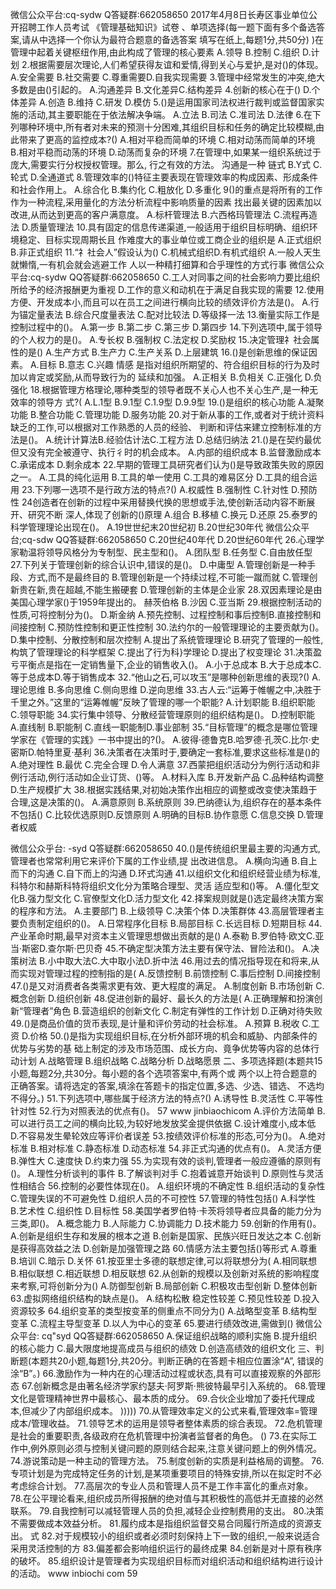 微信公众平台:cq-sydw
Q答疑群:662058650
2017年4月8日长寿区事业单位公开招聘工作人员考试
《管理基础知识》试卷
、单项选择(每一题下面有多个备选答案,请从中选择一个你认为最符合题意的备选答案
填写在纸上,每题1分,共50分)
)在管理中起着关键枢纽作用,由此构成了管理的核心要素
A.领导
B.控制
C.组织
D.计划
2.根据需要层次理论,人们希望获得友谊和爱情,得到关心与爱护,是对()的体现。
A.安全需要
B.社交需要
C.尊重需要D.自我实现需要
3.管理中经常发生的冲突,绝大多数是由()引起的。
A.沟通差异
B.文化差异C.结构差异
4.创新的核心在于()
D.个体差异
A.创造
B.维持
C.研发
D.模仿
5.()是运用国家司法权进行裁判或监督国家实施的活动,其主要职能在于依法解决争端。
A.立法
B.司法
C.准司法
D.法律
6.在下列哪种环境中,所有者对未来的预测十分困难,其组织目标和任务的确定比较模糊,由
此带来了更高的监控成本?()
A.相对平稳而简单的环境
C.相对动荡而简单的环境
B.相对平稳而动荡的环境
D.动荡而复杂的环境
7.在管理中,如果某一组织系统过于庞大,需要实行分权授权管理。那么,
行之有效的方法。
沟通是一种
链式
B.Y式
C.轮式
D.全通道式
8.管理效率的()特征主要表现在管理效率的构成因素、形成条件和社会作用上。
A.综合化
B.集约化
C.粗放化
D.多重化
9()的重点是将所有的工作作为一种流程,采用量化的方法分析流程中影响质量的因素
找出最关键的因素加以改进,从而达到更高的客户满意度。
A.标杆管理法
B.六西格玛管理法
C.流程再造法
D.质量管理法
10.具有固定的信息传递渠道,一般适用于组织目标明确、组织环境稳定、目标实现周期长且
作难度大的事业单位或工商企业的组织是
A.正式组织
B.非正式组织
11.“礻社会人”假设认为()
C.机械式组织D.有机式组织
A.一般人天生就懒惰,一有机会就会逃避工作
人以一种精打细算和合乎理性的方式行事
微信公众平台:cq-sydw
QQ答疑群:662058650
C.工人对同事之间的社会影响力要比组织所给予的经济报酬更为重视
D.工作的意义和动机在于满足自我实现的需要
12.使用方便、开发成本小,而且可以在员工之间进行横向比较的绩效评价方法是()。
A.行为锚定量表法
B.综合尺度量表法
C.配对比较法
D.等级择一法
13.衡量实际工作是控制过程中的()。
A.第一步
B.第二步
C.第三步
D.第四步
14.下列选项中,属于领导的个人权力的是()。
A.专长权
B.强制权
C.法定权
D.奖励权
15.决定管理礻社会属性的是()
A.生产方式
B.生产力
C.生产关系
D.上层建筑
16.()是创新思维的保证因素。
A.目标
B.意志
C.兴趣
情感
是指对组织所期望的、符合组织目标的行为及时加以肯定或奖励,从而导致行为的
延续和加强。
A.正相关
B.负相关
C.正强化
D.负强化
18.根据管理方格理论,哪种类型的领导者既不关心人也不关心生产,是一种无效率的领导方
式?(
A.L.1型
B.9.1型
C.1.9型
D.9.9型
19.()是组织的核心功能
A.凝聚功能
B.整合功能
C.管理功能
D.服务功能
20.对于新从事的工作,或者对于统计资料缺乏的工作,可以根据对工作熟悉的人员的经验、
判断和评估来建立控制标准的方法是()。
A.统计计算法B.经验估计法C.工程方法
D.总结归纳法
21.()是在契约最优但又没有完全被遵守、执行彳时的机会成本。
A.内部的组织成本
B.监督激励成本
C.承诺成本
D.剩余成本
22.早期的管理工具研究者们认为()是导致政策失败的原因之一。
A.工具的纯化运用
B.工具的单一使用
C.工具的难易区分
D.工具的组合运用
23.下列哪一选项不是行政方法的特点?()
A.权威性
B.强制性
C.针对性
D.预防性
24创造者在创新的过程中采用替换代换的思想或手法,使创新活动内容不断展开、研究不断
深人,体现了创新的()原理
A.组合
B.移植
C.换元
D.还原
25.泰罗的科学管理理论出现在()。
A.19世世纪末20世纪初
B.20世纪30年代
微信公众平台;cq-sdw
QQ答疑群:662058650
C.20世纪40年代
D.20世纪60年代
26.心理学家勒温将领导风格分为专制型、民主型和()。
A.团队型
B.任务型
C.自由放任型
27.下列关于管理创新的综合认识中,错误的是()。
D.中庸型
A.管理创新是一种手段、方式,而不是最终目的
B.管理创新是一个持续过程,不可能一蹴而就
C.管理创新贵在新,贵在超越,不能生搬硬套
D.管理创新的主体是企业家
28.双因素理论是由美国心理学家()于1959年提出的。
赫茨伯格
B.沙因
C.亚当斯
29.根据控制活动的性质,可将控制分为()。
D.斯金纳
A.预先控制、过程控制和事后控制B.直接控制和间接控制
C.预防性控制和更正性控制
30.法约尔的一般管理理论的主要贡献为()。
D.集中控制、分散控制和层次控制
A.提出了系统管理理论
B.研究了管理的一般性,构筑了管理理论的科学框架
C.提出了行为科}学理论
D.提出了权变理论
31.决策盈亏平衡点是指在一定销售量下,企业的销售收入()。
A.小于总成本
B.大于总成本C.等于总成本D.等于销售成本
32.“他山之石,可以攻玉”是哪种创新思维的表现?()
A.理论思维
B.多向思维
C.侧向思维
D.逆向思维
33.古人云:“运筹于帷幄之中,决胜于千里之外。”这里的“运筹帷幄”反映了管理的哪一个职能?
A.计划职能
B.组织职能
C.领导职能
34.实行集中领导、分散经营管理原则的组织结构是()。
D.控制职能
A.直线制
B.职能制
C.直线一职能制D.事业部制
35.“目标管理”的概念是哪位管理学家在《管理的实践》一书中提出的?()。
A.彼得·德鲁克B.哈罗德·孔茨C.比尔·史密斯D.帕特里夏·基利
36.决策者在决策时于,要确定一套标准,要求这些标准是()的
A.绝对理性
B.最优
C.完全合理
D.令人满意
37.西蒙把组织活动分为例行活动和非例行活动,例行活动如企业订货、()等。
A.材料入库
B.开发新产品
C.品种结构调整D.生产规模扩大
38.根据实践结果,对初始决策作出相应的调整或改变使决策趋于合理,这是决策的()。
A.满意原则
B.系统原则
39.巴纳德认为,组织存在的基本条件不包括()
C.比较优选原则D.反馈原则
A.明确的目标B.协作意愿
C.信息交换
D.管理者权威

微信公众乎台: -syd
Q答疑群:662058650
40.()是传统组织里最主要的沟通方式,管理者也常常利用它来评价下属的工作业绩,提
出改进信息。
A.横向沟通
B.自上而下的沟通
C.自下而上的沟通
D.环式沟通
41.以组织文化和组织经营业绩为标准,科特尔和赫斯科特将组织文化分为策略合理型、灵活
适应型和()等。
A.僵化型文化B.强力型文化
C.官僚型文化D.活力型文化
42.择案规则就是()选定最终决策方案的程序和方法。
A.主要部门
B.上级领导
C.决策个体
D.决策群体
43.高层管理者主要负责制定组织的()。
A.日常程序化目标
B.局部目标
C.长远目标
D.短期目标
44.产业革命时期,最早对资本主义管理思想做出贡献的是()
A.泰勒
B.罗伯特·欧文C.亚当·斯密D.查尔斯·巴贝奇
45.不确定型决策方法主要有保守法、冒险法和()。
A.决策树法
B.小中取大法C.大中取小法D.折中法
46.用过去的情况指导现在和将来,从而实现对管理过程的控制指的是(
A.反馈控制
B.前馈控制
C.事后控制
D.间接控制
47.()是又对消费者各类需求更有效、更大程度的满足。
A.制度创新
B.市场创新
C.概念创新
D.组织创新
48.促进创新的最好、最长久的方法是(
A.正确理解和扮演创新“管理者”角色
B.营造组织的创新文化
C.制定有弹性的工作计划
D.正确对待失败
49.()是商品价值的货币表现,是计量和评价劳动的社会标准。
A.预算
B.税收
C.工资
D.价格
50.()是指为实现组织目标,在分析外部环境的机会和威胁、内部条件的优势与劣势的基
础上制定的涉及市场范围、成长方向、竟争优势等内容的总体行动计划
A.战略管理
B.组织战略
C.战略分析
D.战略愿景
二、多项选择题(本题共15小题,每题2分,共30分。每小题的各个选项答案中,有两个或
两个以上符合题意的正确答案。请将选定的答案,填涂在答题卡的指定位置,多选、少选、错选、
不选均不得分。)
51.下列选项中,哪些属于经济方法的特点?()
A.诱导性
B.灵活性
C.平等性
针对性
52.行为对照表法的优点有()。
57
www jinbiaochicom
A.评价方法简单
B.可以进行员工之间的横向比较,为较好地发放奖金提供依据
C.设计难度小,成本低
D.不容易发生晕轮效应等评价者误差
53.按绩效评价标准的形态,可分为()。
A.绝对标准
B.相对标准
C.静态标准
D.动态标准
54.非正式沟通的优点有()。
A.灵活方便
B.弹性大
C.速度快
D.约束力强
55.为实现有效的谈判,管理者一般应遵循的原则有()。
A.理性分析谈判的事件
B.了解谈判对手
C.抱着诚意开始谈判
D.原则性与灵活性相结合
56.控制的必要性体现在()。
A.组织环境的不确定性
B.组织活动的复杂性
C.管理失误的不可避免性
D.组织人员的不可控性
57.管理的特性包括()
A.科学性
B.艺术性
C.组织性
D.目标性
58.美国学者罗伯特·卡茨将领导者应具备的能力分为三类,即()。
A.概念能力
B.人际能力
C.协调能力
D.技术能力
59.创新的作用有()。
A.创新是组织生存和发展的根本之道
B.创新是国家、民族兴旺日发达之本
C.创新是获得高效益之法
D.创新是加强管理之路
60.情感方法主要包括()等形式
A.尊重
B.培训
C.暗示
D.关怀
61.按亚里士多德的联想定律,可以将联想分为(
A.相同联想
B.相似联想
C.相近联想
D.相反联想
62.从创新的规模以及创新对系统的影响程度来考察,可将创新分为()
A.防御型创新
B.局部创新
C.积极攻击型创新
D.整体创新
63.虚拟网络组织结构的缺点是()。
A.结构松散
稳定性较差
C.预见性较差
D.投入资源较多
64.组织变革的类型按变革的侧重点不同分为()
A.战略型变革
B.结构型变革
C.流程主导型变革
D.以人为中心的变革
65.要进行绩效改进,需做到()
微信公众平台: cq"syd
QQ答疑群:662058650
A.保证组织战略的顺利实施
B.提升组织的核心能力
C.最大限度地提高成员与组织的绩效
D.创造高绩效的组织文化
三、判断题(本题共20小题,每题1分,共20分。判断正确的在答题卡相应位置涂“A”,
错误的涂“B”。)
66.激励作为一种内在的心理活动过程或状态,具有可以直接观察的外部形态
67.创新概念是由著名经济学家约瑟夫·阿罗斯·熊彼特最早引入系统的。
68.管理文化是管理精神世界中最核心、最本质的成分。
69.合伙企业增加了委托代理成本,但减少了内部组织成本。
)))))
70.从管理效率定义的公式来看,管理效率=管理成本/管理收益。
71.领导艺术的运用是领导者整体素质的综合表现。
72.危机管理是社会的重要职责,各级政府在危机管理中扮演者监督者的角色。
()
73.在实际工作中,例外原则必须与控制关键问题的原则结合起来,注意关键问题上的例外情况。
74.游说策动是一种主动的管理方法。
75.制度创新的实质是利益格局的调整。
76.专项计划是为完成特定任务的计划,是某项重要项目的特殊安排,所以在拟定时不必考虑综合计划。
77.高层次的专业人员和管理人员不是工作丰富化的重点对象。
78.在公平理论看来,组织成员所得报酬的绝对值与其积极性的高低并无直接的必然联系。
79.自我控制可以减轻管理人员的负担,减轻企业控制费用的支出。
80.决策不需要做成本效益分析。
81.履约成本是指组织监督交易合同履行所造成的资源支出。
式
82.对于规模较小的组织或者必须时刻保持上下一致的组织,一般来说适合采用灵活控制的方
83.偏差都会影响组织运行的最终成果
84.创新是对十原有秩序的破坏。
85.组织设计是管理者为实现组织目标而对组织活动和组织结构进行设计的活动。
www inbiochi com
59
